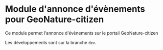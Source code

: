 # Module d'annonce d'évènements pour GeoNature-citizen

Ce module permet l'annonce d'évènements sur le portail GeoNature-citizen

Les développements sont sur la branche `dev`.
